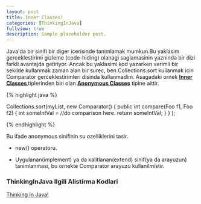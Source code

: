 ```yaml
---
layout: post
title: Inner Classes!
categories: [ThinkingInJava]
fullview: true
description: Sample placeholder post.
---
```


Java'da bir sinifi bir diger icerisinde tanimlamak mumkun.Bu yaklasim gerceklestirimi gizleme (code-hiding) olanagi saglamasinin yazninda bir dizi farkli avantajda getiriyor. Ancak bu yaklasimi kod yazarken verimli bir sekilde kullanmak zaman alan bir surec, ben Collections.sort kullanmak icin Comparator gerceklestirimleri disinda kullanmadim. Asagadaki ornek **[Inner Classes ](https://docs.oracle.com/javase/tutorial/java/javaOO/innerclasses.html)** tiplerinden biri olan **[Anonymous Classes](https://docs.oracle.com/javase/tutorial/java/javaOO/anonymousclasses.html)** tipine aittir. 
 

{% highlight java %}

 Collections.sort(myList,
                          new Comparator<Foo>() {
                               public int compare(Foo f1, Foo f2) {
                                   int someIntVal = //do comparison here.
                                   return someIntVal;
                               }
                           }
                 );

{% endhighlight %}

Bu ifade anonymous sinifinin su ozelliklerini tasir.

 - new() operatoru.

 - Uygulanan(implement) ya da kalitlanan(extend) sinif(ya da arayuzun) tanimlanmasi, bu ornekte Comparator arayuzu kullanilmistir. 

  
### ThinkingInJava Ilgili Alistirma Kodlari

<a class="btn btn-default" href="https://github.com/muzir/ThinkingInJavaSolution ">Thinking In Java!</a>
